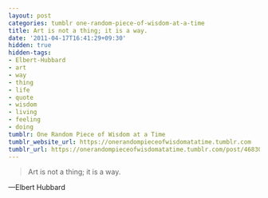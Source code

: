 ```yaml
---
layout: post
categories: tumblr one-random-piece-of-wisdom-at-a-time
title: Art is not a thing; it is a way.
date: '2011-04-17T16:41:29+09:30'
hidden: true
hidden-tags:
- Elbert-Hubbard
- art
- way
- thing
- life
- quote
- wisdom
- living
- feeling
- doing
tumblr: One Random Piece of Wisdom at a Time
tumblr_website_url: https://onerandompieceofwisdomatatime.tumblr.com
tumblr_url: https://onerandompieceofwisdomatatime.tumblr.com/post/4683055771/art-is-not-a-thing-it-is-a-way
---
```

> Art is not a thing; it is a way.

—Elbert Hubbard
